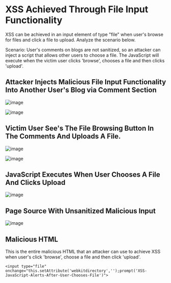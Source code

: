 <h1>XSS Achieved Through File Input Functionality</h1>

XSS can be achieved in an input element of type "file" when user's browse for files and click a file to upload. Analyze the scenario below.

Scenario: User's comments on blogs are not sanitized, so an attacker can inject a script that allows other users to choose a file. The JavaScript will execute when the victim user clicks 'browse',
chooses a file and then clicks 'upload'.

<h2>Attacker Injects Malicious File Input Functionality Into Another User's Blog via Comment Section</h2>

![image](https://github.com/user-attachments/assets/147c439e-72b4-4030-98c9-d1de64efba17)

![image](https://github.com/user-attachments/assets/e5a99fab-8acc-4f6d-9f52-a598e09ccc5d)

<h2>Victim User See's The File Browsing Button In The Comments And Uploads A File.</h2>

![image](https://github.com/user-attachments/assets/263ca1cd-c560-4f44-aa5d-92900069a3a5)

![image](https://github.com/user-attachments/assets/4805c7ea-5eb1-4d78-811d-bee0fa686d31)

<h2>JavaScript Executes When User Chooses A File And Clicks Upload</h2>

![image](https://github.com/user-attachments/assets/60f553ae-11e9-4340-86f0-cd6df3957e16)

<h2>Page Source With Unsanitized Malicious Input</h2>

![image](https://github.com/user-attachments/assets/cf8e6104-f74e-4b42-8c11-1ad668b60f2a)

<h2>Malicious HTML</h2>

This is the entire malicious HTML that an attacker can use to achieve XSS when user's click 'browse', choose a file and then click 'upload'.

```
<input type="file" onchange="this.setAttribute('webkitdirectory','');prompt('XSS-JavaScript-Alerts-After-User-Chooses-File')">
```





